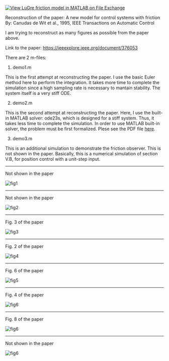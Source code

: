 [![View LuGre friction model in MATLAB on File Exchange](https://www.mathworks.com/matlabcentral/images/matlab-file-exchange.svg)](https://www.mathworks.com/matlabcentral/fileexchange/84792-lugre-friction-model-in-matlab)

Reconstruction of the paper: A new model for control systems with friction  
By: Canudas de Wit et al., 1995, IEEE Transactions on Automatic Control  

I am trying to reconstruct as many figures as possible from the paper above.  

Link to the paper: https://ieeexplore.ieee.org/document/376053  

There are 2 m-files:

1. demo1.m

This is the first attempt at reconstructing the paper. I use the basic Euler method here to perform the integration. It takes more time to complete the simulation since a high sampling rate is necessary to mantain stability. The system itself is a very stiff ODE.

2. demo2.m

This is the second attempt at reconstructing the paper. Here, I use the built-in MATLAB solver: ode23s, which is designed for a stiff system. Thus, it takes less time to complete the simulation. In order to use MATLAB built-in solver, the problem must be first formalized. Plese see the PDF file [here](./problem_formalization.pdf).

3. demo3.m

This is an additional simulation to demonstrate the friction observer. This is not shown in the paper. Basically, this is a numerical simulation of section V.B, for position control with a unit-step input.

-------------------------------

Not shown in the paper

![fig1](https://github.com/auralius/LuGre/blob/master/fig1.png)

-------------------------------

Not shown in the paper

![fig2](https://github.com/auralius/LuGre/blob/master/fig2.png)

-------------------------------

Fig. 3 of the paper

![fig3](https://github.com/auralius/LuGre/blob/master/fig3.png)

-------------------------------

Fig. 2 of the paper

![fig4](https://github.com/auralius/LuGre/blob/master/fig4.png)

-------------------------------

Fig. 6 of the paper

![fig5](https://github.com/auralius/LuGre/blob/master/fig5.png)

-------------------------------

Fig. 4 of the paper

![fig6](https://github.com/auralius/LuGre/blob/master/fig6.png)

-------------------------------

Fig. 8 of the paper

![fig6](https://github.com/auralius/LuGre/blob/master/fig7.png)

-------------------------------

Not shown in the paper

![fig6](https://github.com/auralius/LuGre/blob/master/fig8.png)
